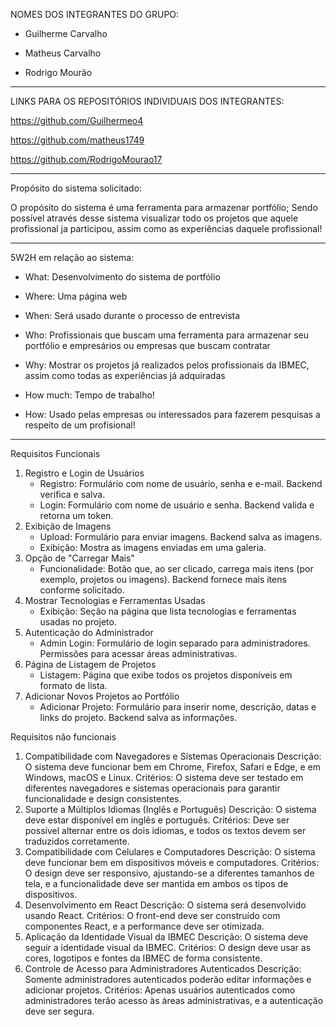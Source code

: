 NOMES DOS INTEGRANTES DO GRUPO:

 - Guilherme Carvalho

 - Matheus Carvalho

 - Rodrigo Mourão
--------------------------------------------------------------------------

LINKS PARA OS REPOSITÓRIOS INDIVIDUAIS DOS INTEGRANTES:

 https://github.com/Guilhermeo4


 https://github.com/matheus1749

 https://github.com/RodrigoMourao17
 
-----------------------------------------------------------------------------------------------------------
Propósito do sistema solicitado:

 O propósito do sistema é uma ferramenta para armazenar portfólio; Sendo possível através desse sistema 
visualizar todo os projetos que aquele profissional ja participou, assim como as experiências daquele profissional!

-----------------------------------------------------------------------------------------------------------
5W2H em relação ao sistema:

 - What: Desenvolvimento do sistema de portfólio

 - Where: Uma página web

 - When: Será usado durante o processo de entrevista

 - Who: Profissionais que buscam uma ferramenta para armazenar seu portfólio e empresários ou empresas que buscam contratar

 - Why: Mostrar os projetos já realizados pelos profissionais da IBMEC, assim como todas as experiências já adquiradas

 - How much: Tempo de trabalho!

 - How: Usado pelas empresas ou interessados para fazerem pesquisas a respeito de um profisional!
---------------------------------------------------------------------------------------------------------------
Requisitos Funcionais
1. Registro e Login de Usuários
   - Registro: Formulário com nome de usuário, senha e e-mail. Backend verifica e salva.
   - Login: Formulário com nome de usuário e senha. Backend valida e retorna um token.
2. Exibição de Imagens
   - Upload: Formulário para enviar imagens. Backend salva as imagens.
   - Exibição: Mostra as imagens enviadas em uma galeria.
3. Opção de "Carregar Mais"
   - Funcionalidade: Botão que, ao ser clicado, carrega mais itens (por exemplo, projetos ou imagens). Backend fornece mais itens conforme solicitado.
4. Mostrar Tecnologias e Ferramentas Usadas
   - Exibição: Seção na página que lista tecnologias e ferramentas usadas no projeto.
5. Autenticação do Administrador
   - Admin Login: Formulário de login separado para administradores. Permissões para acessar áreas administrativas.
6. Página de Listagem de Projetos
   - Listagem: Página que exibe todos os projetos disponíveis em formato de lista.
7. Adicionar Novos Projetos ao Portfólio
   - Adicionar Projeto: Formulário para inserir nome, descrição, datas e links do projeto. Backend salva as informações.

Requisitos não funcionais

1. Compatibilidade com Navegadores e Sistemas Operacionais
Descrição: O sistema deve funcionar bem em Chrome, Firefox, Safari e Edge, e em Windows, macOS e Linux.
Critérios: O sistema deve ser testado em diferentes navegadores e sistemas operacionais para garantir funcionalidade e design consistentes.
2. Suporte a Múltiplos Idiomas (Inglês e Português)
Descrição: O sistema deve estar disponível em inglês e português.
Critérios: Deve ser possível alternar entre os dois idiomas, e todos os textos devem ser traduzidos corretamente.
3. Compatibilidade com Celulares e Computadores
Descrição: O sistema deve funcionar bem em dispositivos móveis e computadores.
Critérios: O design deve ser responsivo, ajustando-se a diferentes tamanhos de tela, e a funcionalidade deve ser mantida em ambos os tipos de dispositivos.
4. Desenvolvimento em React
Descrição: O sistema será desenvolvido usando React.
Critérios: O front-end deve ser construído com componentes React, e a performance deve ser otimizada.
5. Aplicação da Identidade Visual da IBMEC
Descrição: O sistema deve seguir a identidade visual da IBMEC.
Critérios: O design deve usar as cores, logotipos e fontes da IBMEC de forma consistente.
6. Controle de Acesso para Administradores Autenticados
Descrição: Somente administradores autenticados poderão editar informações e adicionar projetos.
Critérios: Apenas usuários autenticados como administradores terão acesso às áreas administrativas, e a autenticação deve ser segura.
